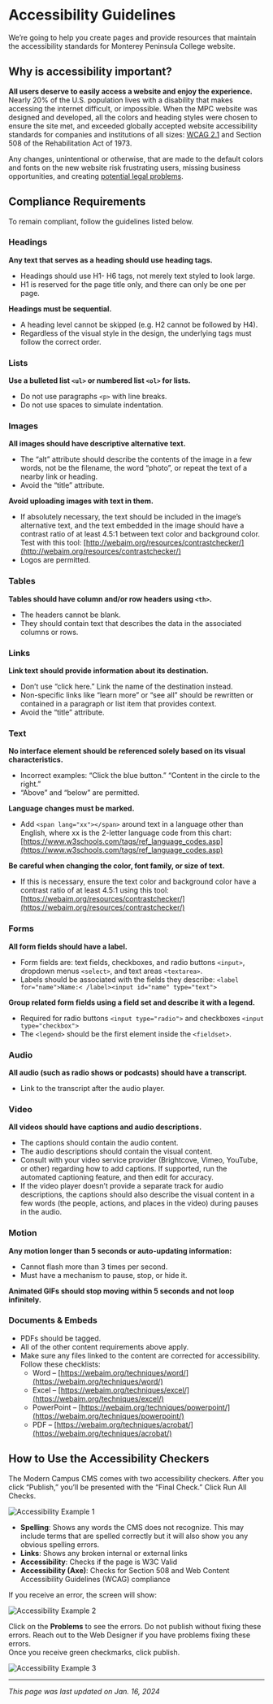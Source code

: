 

# Accessibility Guidelines

We’re going to help you create pages and provide resources that maintain the accessibility standards for Monterey Peninsula College website.

## Why is accessibility important?

**All users deserve to easily access a website and enjoy the experience.**  Nearly 20% of the U.S. population lives with a disability that makes accessing the internet difficult, or impossible. When the MPC website was designed and developed, all the colors and heading styles were chosen to ensure the site met, and exceeded globally accepted website accessibility standards for companies and institutions of all sizes:  [WCAG 2.1](https://www.w3.org/TR/WCAG21/)  and Section 508 of the Rehabilitation Act of 1973.

Any changes, unintentional or otherwise, that are made to the default colors and fonts on the new website risk frustrating users, missing business opportunities, and creating  [potential legal problems](https://rdwgroup.com/blog/accessibility-lawsuits-target-website/).

## Compliance Requirements

To remain compliant, follow the guidelines listed below.

### Headings

**Any text that serves as a heading should use heading tags.**

-   Headings should use H1- H6 tags, not merely text styled to look large.
-   H1 is reserved for the page title only, and there can only be one per page.

**Headings must be sequential.**

-   A heading level cannot be skipped (e.g. H2 cannot be followed by H4).
-   Regardless of the visual style in the design, the underlying tags must follow the correct order.

### Lists

**Use a bulleted list  `<ul>`  or numbered list  `<ol>`  for lists.**

-   Do not use paragraphs  `<p>`  with line breaks.
-   Do not use spaces to simulate indentation.

### Images

**All images should have descriptive alternative text.**

-   The “alt” attribute should describe the contents of the image in a few words, not be the filename, the word “photo”, or repeat the text of a nearby link or heading.
-   Avoid the “title” attribute.

**Avoid uploading images with text in them.**

-   If absolutely necessary, the text should be included in the image’s alternative text, and the text embedded in the image should have a contrast ratio of at least 4.5:1 between text color and background color. Test with this tool:  [http://webaim.org/resources/contrastchecker/](http://webaim.org/resources/contrastchecker/)
-   Logos are permitted.

### Tables

**Tables should have column and/or row headers using  `<th>`.**

-   The headers cannot be blank.
-   They should contain text that describes the data in the associated columns or rows.

### Links

**Link text should provide information about its destination.**

-   Don’t use “click here.” Link the name of the destination instead.
-   Non-specific links like “learn more” or “see all” should be rewritten or contained in a paragraph or list item that provides context.
-   Avoid the “title” attribute.

### Text

**No interface element should be referenced solely based on its visual characteristics.**

-   Incorrect examples: “Click the blue button.” “Content in the circle to the right.”
-   “Above” and “below” are permitted.

**Language changes must be marked.**

-   Add  `<span lang="xx"></span>`  around text in a language other than English, where xx is the 2-letter language code from this chart:  [https://www.w3schools.com/tags/ref_language_codes.asp](https://www.w3schools.com/tags/ref_language_codes.asp)

**Be careful when changing the color, font family, or size of text.**

-   If this is necessary, ensure the text color and background color have a contrast ratio of at least 4.5:1 using this tool:  [https://webaim.org/resources/contrastchecker/](https://webaim.org/resources/contrastchecker/)

### Forms

**All form fields should have a label.**

-   Form fields are: text fields, checkboxes, and radio buttons  `<input>`, dropdown menus  `<select>`, and text areas  `<textarea>`.
-   Labels should be associated with the fields they describe:  `<label for="name">Name:< /label><input id="name" type="text">`

**Group related form fields using a field set and describe it with a legend.**

-   Required for radio buttons  `<input type="radio">`  and checkboxes  `<input type="checkbox">`
-   The  `<legend>`  should be the first element inside the  `<fieldset>`.

### Audio

**All audio (such as radio shows or podcasts) should have a transcript.**

-   Link to the transcript after the audio player.

### Video

**All videos should have captions and audio descriptions.**

-   The captions should contain the audio content.
-   The audio descriptions should contain the visual content.
-   Consult with your video service provider (Brightcove, Vimeo, YouTube, or other) regarding how to add captions. If supported, run the automated captioning feature, and then edit for accuracy.
-   If the video player doesn’t provide a separate track for audio descriptions, the captions should also describe the visual content in a few words (the people, actions, and places in the video) during pauses in the audio.

### Motion

**Any motion longer than 5 seconds or auto-updating information:**

-   Cannot flash more than 3 times per second.
-   Must have a mechanism to pause, stop, or hide it.

**Animated GIFs should stop moving within 5 seconds and not loop infinitely.**

### Documents & Embeds

-   PDFs should be tagged.
-   All of the other content requirements above apply.
-   Make sure any files linked to the content are corrected for accessibility. Follow these checklists:
    -   Word –  [https://webaim.org/techniques/word/](https://webaim.org/techniques/word/)
    -   Excel –  [https://webaim.org/techniques/excel/](https://webaim.org/techniques/excel/)
    -   PowerPoint –  [https://webaim.org/techniques/powerpoint/](https://webaim.org/techniques/powerpoint/)
    -   PDF –  [https://webaim.org/techniques/acrobat/](https://webaim.org/techniques/acrobat/)

## How to Use the Accessibility Checkers

The Modern Campus CMS comes with two accessibility checkers. After you click “Publish,” you’ll be presented with the “Final Check.” Click Run All Checks.  
  
![Accessibility Example 1](/img/AccessibilityExample1.png)  

-   **Spelling**: Shows any words the CMS does not recognize. This may include terms that are spelled correctly but it will also show you any obvious spelling errors.
-   **Links**: Shows any broken internal or external links
-   **Accessibility**: Checks if the page is W3C Valid
-   **Accessibility (Axe)**: Checks for Section 508 and Web Content Accessibility Guidelines (WCAG) compliance

If you receive an error, the screen will show:  
  
![Accessibility Example 2](/img/AccessibilityExample2.png)  
  
Click on the  **Problems**  to see the errors. Do not publish without fixing these errors. Reach out to the Web Designer if you have problems fixing these errors.  
Once you receive green checkmarks, click publish.  
  
![Accessibility Example 3](/img/AccessibilityExample3.png)

***

*This page was last updated on Jan. 16, 2024*